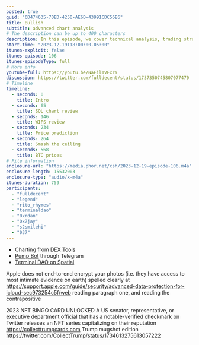 ```yaml
---
posted: true
guid: "6D474635-70ED-4250-AE6D-43991CDC56E6"
title: Bullish
subtitle: advanced chart analysis
# The description can be up to 400 characters
description: In this episode, we cover technical analysis, trading strategies, alternative options to cryptocurrency, NFT-related topics, and more. We discuss predicting price movements, using trading bots, and comparing crypto to gold. We also address listener questions, share updates on partnerships, touch on gaming and encryption, and invite hacking experiences for future discussions.
start-time: "2023-12-19T18:00:00-05:00"
itunes-explicit: false
itunes-episode: 106
itunes-episodeType: full
# More info
youtube-full: https://youtu.be/NaEil1VFxrY
discussion: https://twitter.com/fulldecent/status/1737350745807077470
# Timeline
timeline:
  - seconds: 0
    title: Intro
  - seconds: 65
    title: SOL chart review
  - seconds: 146
    title: WIFS review
  - seconds: 234
    title: Price prediction
  - seconds: 264
    title: Smash the ceiling
  - seconds: 568
    title: BTC prices
# File information
enclosure-url: "https://media.phor.net/csh/2023-12-19-episode-106.m4a"
enclosure-length: 15532003
enclosure-type: "audio/x-m4a"
itunes-duration: 759
participants:
  - "fulldecent"
  - "legend"
  - "rito_rhymes"
  - "terminaldao"
  - "0xrdan"
  - "0x7jay"
  - "s2smilehi"
  - "037"
---
```


- Charting from [DEX Tools](https://www.dextools.io/app/en/pairs)
- [Pump Bot](https://pump-bot.com/) through Telegram
- [Terminal DAO on Spatial](https://www.spatial.io/s/Terminal-Artists-Space-6559cd54ab8a9bf0322931de?share=6423529152317593020)

<!--end of quick notes-->

Apple does not end-to-end encrypt your photos (i.e. they have access to most intimate evidence on earth) spelled clearly at https://support.apple.com/guide/security/advanced-data-protection-for-icloud-sec973254c5f/web reading paragraph one, and reading the contrapositive

2023 NFT BINGO CARD UNLOCKED
A US senator, representative, or executive department official that has a notable-verified checkmark on Twitter releases an NFT series capitalizing on their reputation
https://collecttrumpcards.com Trump mugshot edition
https://twitter.com/CollectTrump/status/1734613275613057222 